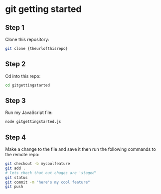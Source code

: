 # git getting started
Step 1
---
Clone this repository:
```bash
git clone {theurlofthisrepo} 
```
Step 2
---
Cd into this repo:
```bash
cd gitgettingstarted
```
Step 3
---
Run my JavaScript file:
```bash
node gitgettingstarted.js
```
Step 4
---
Make a change to the file and save it then run the following commands to the remote repo:
```bash
git checkout -b mycoolfeature
git add . 
# lets check that out chages are 'staged' 
git status
git commit -m "here's my cool feature" 
git push 
```
